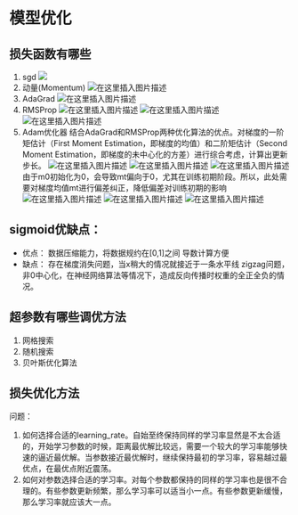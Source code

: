 # 模型优化
## 损失函数有哪些
1. sgd
![](https://img-blog.csdnimg.cn/20200209114820766.png)
2. 动量(Momentum)
![在这里插入图片描述](https://img-blog.csdnimg.cn/20200209114859491.png)
3. AdaGrad
![在这里插入图片描述](https://img-blog.csdnimg.cn/20200209115103765.png)
4. RMSProp
![在这里插入图片描述](https://img-blog.csdnimg.cn/20200209115218355.png)
![在这里插入图片描述](https://img-blog.csdnimg.cn/20200209115231299.png)
![在这里插入图片描述](https://img-blog.csdnimg.cn/2020020911524420.png)
5. Adam优化器
结合AdaGrad和RMSProp两种优化算法的优点。对梯度的一阶矩估计（First Moment Estimation，即梯度的均值）和二阶矩估计（Second Moment Estimation，即梯度的未中心化的方差）进行综合考虑，计算出更新步长。
![在这里插入图片描述](https://img-blog.csdnimg.cn/20200209115448571.png)
![在这里插入图片描述](https://img-blog.csdnimg.cn/202002091155088.png)
![在这里插入图片描述](https://img-blog.csdnimg.cn/20200209115644612.png)
由于m0初始化为0，会导致mt偏向于0，尤其在训练初期阶段。所以，此处需要对梯度均值mt进行偏差纠正，降低偏差对训练初期的影响
![在这里插入图片描述](https://img-blog.csdnimg.cn/20200209115702719.png)
![在这里插入图片描述](https://img-blog.csdnimg.cn/20200209115713823.png)
![在这里插入图片描述](https://img-blog.csdnimg.cn/20200209115723619.png)
## sigmoid优缺点：
- 优点：
数据压缩能力，将数据规约在[0,1]之间
导数计算方便
- 缺点：
存在梯度消失问题，当x稍大的情况就接近于一条水平线
zigzag问题，非0中心化，在神经网络算法等情况下，造成反向传播时权重的全正全负的情况。

## 超参数有哪些调优方法
1. 网格搜索
2. 随机搜索
3. 贝叶斯优化算法
##  损失优化方法
问题：
1. 如何选择合适的learning_rate。自始至终保持同样的学习率显然是不太合适的，开始学习参数的时候，距离最优解比较远，需要一个较大的学习率能够快速的逼近最优解。当参数接近最优解时，继续保持最初的学习率，容易越过最优点，在最优点附近震荡。     
 2. 如何对参数选择合适的学习率。对每个参数都保持的同样的学习率也是很不合理的。有些参数更新频繁，那么学习率可以适当小一点。有些参数更新缓慢，那么学习率就应该大一点。